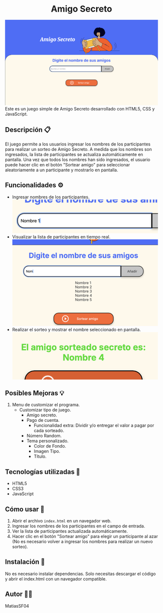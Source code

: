 <h1 align="center"> Amigo Secreto </h1>

![Imagen del Juego](assets/juego.png)
Este es un juego simple de Amigo Secreto desarrollado con HTML5, CSS y JavaScript.

## Descripción 📋

El juego permite a los usuarios ingresar los nombres de los participantes para realizar un sorteo de Amigo Secreto. A medida que los nombres son ingresados, la lista de participantes se actualiza automáticamente en pantalla. Una vez que todos los nombres han sido ingresados, el usuario puede hacer clic en el botón "Sortear amigo" para seleccionar aleatoriamente a un participante y mostrarlo en pantalla.

## Funcionalidades ⚙️

- Ingresar nombres de los participantes.
![Ingresar nombre](assets/ingresar-nombre.png)
- Visualizar la lista de participantes en tiempo real.
![Lista de Participantes](assets/lista.png)
- Realizar el sorteo y mostrar el nombre seleccionado en pantalla.
![Resultado](assets/resultado.png)

## Posibles Mejoras 💡

1. Menu de customizar el programa.
    - Customizar tipo de juego.
        - Amigo secreto.
        - Pago de cuenta.
            - Funcionalidad extra: Dividir y/o entregar el valor a pagar por cada sorteado.
        - Número Random.
        - Tema personalizado.
            - Color de Fondo.
            - Imagen Tipo.
            - Título.

## Tecnologías utilizadas 🤖

- HTML5
- CSS3
- JavaScript

## Cómo usar 🧐

1. Abrir el archivo `index.html` en un navegador web.
2. Ingresar los nombres de los participantes en el campo de entrada.
3. Ver la lista de participantes actualizada automáticamente.
4. Hacer clic en el botón "Sortear amigo" para elegir un participante al azar (No es necesario volver a ingresar los nombres para realizar un nuevo sorteo).

## Instalación 💾

No es necesario instalar dependencias. Solo necesitas descargar el código y abrir el index.html con un navegador compatible. 

## Autor ✍🏻

MatiasSF04
